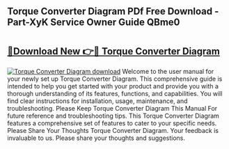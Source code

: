 ## Torque Converter Diagram PDf Free Download - Part-XyK Service Owner Guide QBme0

# <h2><a href="http://dfu70bk.blite.top/?on=Torque+Converter+Diagram">🔗Download New 👉🔴 Torque Converter Diagram</a></h2>

[![Torque Converter Diagram download](https://i.imgur.com/lujVjoI.png)](http://dfu70bk.blite.top/?on=Torque+Converter+Diagram)
Welcome to the user manual for your newly set up Torque Converter Diagram. This comprehensive guide is intended to help you get started with your product and provide you with a thorough understanding of its features, functions, and capabilities. You will find clear instructions for installation, usage, maintenance, and troubleshooting. Please Keep Torque Converter Diagram This Manual For future reference and troubleshooting tips. This Torque Converter Diagram features a comprehensive set of features to cater to your specific needs. Please Share Your Thoughts Torque Converter Diagram. Your feedback is invaluable to us. Please share your thoughts and suggestions.
